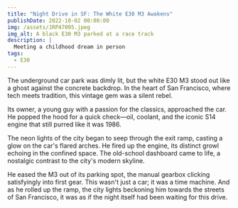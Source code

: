 ```yaml
---
title: "Night Drive in SF: The White E30 M3 Awakens"
publishDate: 2022-10-02 00:00:00
img: /assets/JRP47095.jpeg
img_alt: A black E30 M3 parked at a race track
description: |
  Meeting a childhood dream in person
tags:
  - E30
---
```

The underground car park was dimly lit, but the white E30 M3 stood out like a ghost against the concrete backdrop. In the heart of San Francisco, where tech meets tradition, this vintage gem was a silent rebel.

Its owner, a young guy with a passion for the classics, approached the car. He popped the hood for a quick check—oil, coolant, and the iconic S14 engine that still purred like it was 1986.

The neon lights of the city began to seep through the exit ramp, casting a glow on the car's flared arches. He fired up the engine, its distinct growl echoing in the confined space. The old-school dashboard came to life, a nostalgic contrast to the city's modern skyline.

He eased the M3 out of its parking spot, the manual gearbox clicking satisfyingly into first gear. This wasn't just a car; it was a time machine. And as he rolled up the ramp, the city lights beckoning him towards the streets of San Francisco, it was as if the night itself had been waiting for this drive.

